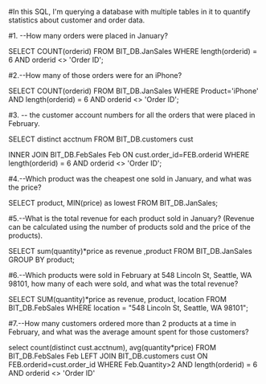 #In this SQL, I'm querying a database with multiple tables in it to quantify statistics about customer and order data.


#1. --How many orders were placed in January? 

SELECT COUNT(orderid)
FROM BIT_DB.JanSales
WHERE length(orderid) = 6 
AND orderid <> 'Order ID';

#2.--How many of those orders were for an iPhone? 

SELECT COUNT(orderid)
FROM BIT_DB.JanSales
WHERE Product='iPhone'
AND length(orderid) = 6 
AND orderid <> 'Order ID';


#3. -- the customer account numbers for all the orders that were placed in February.

SELECT distinct acctnum
FROM BIT_DB.customers cust

INNER JOIN BIT_DB.FebSales Feb
ON cust.order_id=FEB.orderid
WHERE length(orderid) = 6 
AND orderid <> 'Order ID';

#4.--Which product was the cheapest one sold in January, and what was the price?

SELECT product, MIN(price) as lowest
FROM BIT_DB.JanSales;


#5.--What is the total revenue for each product sold in January? (Revenue can be calculated using the number of products sold and the price of the products).

SELECT sum(quantity)*price as revenue
,product
FROM BIT_DB.JanSales
GROUP BY product;


#6.--Which products were sold in February at 548 Lincoln St, Seattle, WA 98101, how many of each were sold, and what was the total revenue?

SELECT SUM(quantity)*price as revenue, product, location 
FROM BIT_DB.FebSales
WHERE location = "548 Lincoln St, Seattle, WA 98101";

#7.--How many customers ordered more than 2 products at a time in February, and what was the average amount spent for those customers?

select count(distinct cust.acctnum), 
avg(quantity*price)
FROM BIT_DB.FebSales Feb
LEFT JOIN BIT_DB.customers cust
ON FEB.orderid=cust.order_id
WHERE Feb.Quantity>2
AND length(orderid) = 6 
AND orderid <> 'Order ID'
